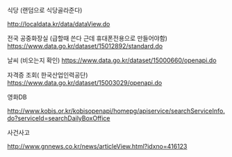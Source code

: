 식당 (랜덤으로 식당골라준다)

http://localdata.kr/data/dataView.do

전국 공중화장실 (급할때 쓴다 근데 휴대폰전용으로 만들어야함) https://www.data.go.kr/dataset/15012892/standard.do

날씨 (비오는지 확인) https://www.data.go.kr/dataset/15000660/openapi.do

자격증 조회( 한국산업인력공단) https://www.data.go.kr/dataset/15003029/openapi.do



영화DB

http://www.kobis.or.kr/kobisopenapi/homepg/apiservice/searchServiceInfo.do?serviceId=searchDailyBoxOffice





사건사고

http://www.gnnews.co.kr/news/articleView.html?idxno=416123